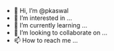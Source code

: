 - 👋 Hi, I’m @pkaswal
- 👀 I’m interested in ...
- 🌱 I’m currently learning ...
- 💞️ I’m looking to collaborate on ...
- 📫 How to reach me ...

<!---
pkaswal/pkaswal is a ✨ special ✨ repository because its `README.md` (this file) appears on your GitHub profile.
You can click the Preview link to take a look at your changes.
--->
